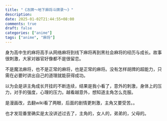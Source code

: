 ```yaml
---
title: "《冻牌～地下麻将斗牌录～》"
description: 
date: 2025-01-02T21:44:55+08:00
comments: true
draft: false
categories: ["anime"]
tags: ["anime", "麻将"]
---
```

身为高中生的麻将高手从网络麻将到线下麻将再到黑社会麻将的经历与成长。故事很刺激，大家对器官好像都不是很留恋。

不是魔法麻将，也不是正常的麻将，也是正常的麻将。没有怎样胡牌的超能力，只需在必要时讲出自己的道理就能获得成功。

以为会是讲主角成长开挂的不断连续，结果是我小看了，意外的刺激，身体上的压力，对手的强度，心理的压力。越看越意外，想知道主角怎么克服。

是漫画改，去翻wiki看了两眼，后面的剧情更刺激，主角又要受苦。。

也才发现番里确实是太没讲述过去了，主角的，女人的，弟弟的，父母的。